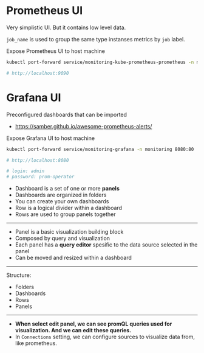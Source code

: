 # Prometheus UI

Very simplistic UI. But it contains low level data.

`job_name` is used to group the same type instanses metrics by `job` label.

Expose Prometheus UI to host machine
```bash
kubectl port-forward service/monitoring-kube-prometheus-prometheus -n monitoring 9090:9090

# http://localhost:9090
```

# Grafana UI

Preconfigured dashboards that can be imported
- https://samber.github.io/awesome-prometheus-alerts/

Expose Grafana UI to host machine
```bash
kubectl port-forward service/monitoring-grafana -n monitoring 8080:80

# http://localhost:8080

# login: admin
# password: prom-operator
```

- Dashboard is a set of one or more **panels**
- Dashboards are organized in folders
- You can create your own dashboards
- Row is a logical divider within a dashboard
- Rows are used to group panels together

---

- Panel is a basic visualization building block
- Composed by query and visualization
- Each panel has a **query editor** spesific to the data source selected in the panel
- Can be moved and resized within a dashboard

---

Structure:
- Folders
- Dashboards
- Rows
- Panels

---

- **When select edit panel, we can see promQL queries used for visualization. And we can edit these queries.**
- In `Connections` setting, we can configure sources to visualize data from, like prometheus.
